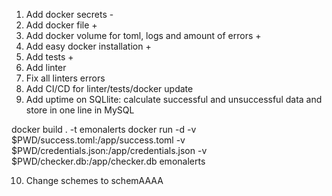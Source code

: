 1. Add docker secrets -
2. Add docker file +
3. Add docker volume for toml, logs and amount of errors +
4. Add easy docker installation +
5. Add tests +
6. Add linter
7. Fix all linters errors
8. Add CI/CD for linter/tests/docker update
9. Add uptime on SQLlite: calculate successful and unsuccessful data and store in one line in MySQL



docker build . -t emonalerts
docker run -d -v $PWD/success.toml:/app/success.toml -v $PWD/credentials.json:/app/credentials.json -v $PWD/checker.db:/app/checker.db emonalerts


10. Change schemes to schemAAAA